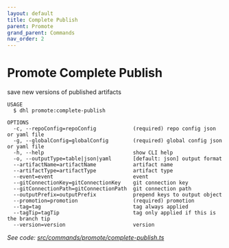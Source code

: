 ```yaml
---
layout: default
title: Complete Publish
parent: Promote
grand_parent: Commands
nav_order: 2
---
```


# Promote Complete Publish

save new versions of published artifacts

```
USAGE
  $ dhl promote:complete-publish

OPTIONS
  -c, --repoConfig=repoConfig            (required) repo config json or yaml file
  -g, --globalConfig=globalConfig        (required) global config json or yaml file
  -h, --help                             show CLI help
  -o, --outputType=table|json|yaml       [default: json] output format
  --artifactName=artifactName            artifact name
  --artifactType=artifactType            artifact type
  --event=event                          event
  --gitConnectionKey=gitConnectionKey    git connection key
  --gitConnectionPath=gitConnectionPath  git connection path
  --outputPrefix=outputPrefix            prepend keys to output object
  --promotion=promotion                  (required) promotion
  --tag=tag                              tag always applied
  --tagTip=tagTip                        tag only applied if this is the branch tip
  --version=version                      version
```

_See code: [src/commands/promote/complete-publish.ts](https://github.com/boxboat/dockhand-lite/blob/master/src/commands/promote/complete-publish.ts)_